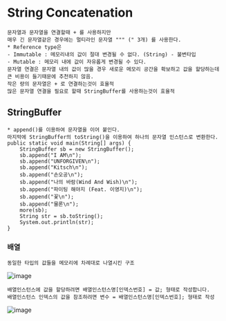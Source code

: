 # String Concatenation
```
문자열과 문자열을 연결할때 + 를 사용하지만
매우 긴 문자열같은 경우에는 멀티라인 문자열 """ (" 3개) 를 사용한다.
* Reference type은
- Immutable : 메모리내의 값이 절대 변경될 수 없다. (String) - 불변타입
- Mutable : 메모리 내에 값이 자유롭게 변경될 수 있다.
문자열 연결은 문자열 내의 값이 많을 경우 새로운 메모리 공간을 확보하고 값을 할당하는데 큰 비용이 들기때문에 추천하지 않음.
작은 량의 문자열은 + 로 연결하는것이 효율적
많은 문자열 연결을 필요로 할때 StringBuffer를 사용하는것이 효율적
```
## StringBuffer
```
* append()를 이용하여 문자열을 이어 붙인다.
마지막에 StringBuffer의 toString()을 이용하여 하나의 문자열 인스턴스로 변환한다.
public static void main(String[] args) {
    StringBuffer sb = new StringBuffer();
    sb.append("I AM\n");
    sb.append("UNFORGIVEN\n");
    sb.append("Kitsch\n");
    sb.append("손오공\n");
    sb.append("나의 바람(Wind And Wish)\n");
    sb.append("파이팅 해야지 (Feat. 이영지)\n");
    sb.append("꽃\n");
    sb.append("물론\n");
    more(sb);
    String str = sb.toString();
    System.out.println(str);
}
```
### 배열
```
동일한 타입의 값들을 메모리에 차례대로 나열시킨 구조
```
![image](https://github.com/user-attachments/assets/788e2960-ebfa-4f10-a7be-3222f52d8417)
```
배열인스턴스에 값을 할당하려면 배열인스턴스명[인덱스번호] = 값; 형태로 작성합니다.
배열인스턴스 인덱스의 값을 참조하려면 변수 = 배열인스턴스명[인덱스번호]; 형태로 작성
```
![image](https://github.com/user-attachments/assets/e7651e61-c7f1-46ac-a057-3f641ce411c6)

